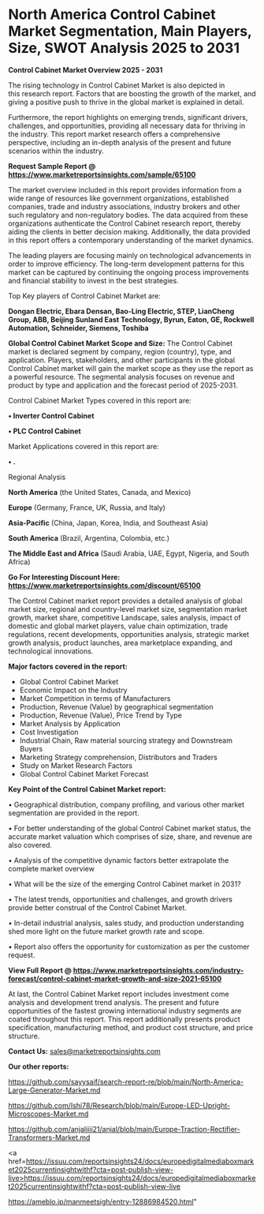 # North America Control Cabinet Market Segmentation, Main Players, Size, SWOT Analysis 2025 to 2031

<Strong> Control Cabinet Market Overview 2025 - 2031</strong>

The rising technology in Control Cabinet Market is also depicted in this research report. Factors that are boosting the growth of the market, and giving a positive push to thrive in the global market is explained in detail.

Furthermore, the report highlights on emerging trends, significant drivers, challenges, and opportunities, providing all necessary data for thriving in the industry. This report market research offers a comprehensive perspective, including an in-depth analysis of the present and future scenarios within the industry.

<strong>Request Sample Report @ <a href=https://www.marketreportsinsights.com/sample/65100>https://www.marketreportsinsights.com/sample/65100</a></strong>

The market overview included in this report provides information from a wide range of resources like government organizations, established companies, trade and industry associations, industry brokers and other such regulatory and non-regulatory bodies. The data acquired from these organizations authenticate the Control Cabinet research report, thereby aiding the clients in better decision making. Additionally, the data provided in this report offers a contemporary understanding of the market dynamics.

The leading players are focusing mainly on technological advancements in order to improve efficiency. The long-term development patterns for this market can be captured by continuing the ongoing process improvements and financial stability to invest in the best strategies.

Top Key players of Control Cabinet Market are:

<strong>Dongan Electric, Ebara Densan, Bao-Ling Electric, STEP, LianCheng Group, ABB, Beijing Sunland East Technology, Byrun, Eaton, GE, Rockwell Automation, Schneider, Siemens, Toshiba</strong>

<strong><b>Global Control Cabinet Market Scope and Size:</b></strong>
The Control Cabinet market is declared segment by company, region (country), type, and application. Players, stakeholders, and other participants in the global Control Cabinet market will gain the market scope as they use the report as a powerful resource. The segmental analysis focuses on revenue and product by type and application and the forecast period of 2025-2031.

Control Cabinet Market Types covered in this report are:

<strong>• Inverter Control Cabinet

• PLC Control Cabinet</strong>

Market Applications covered in this report are:

<strong>• .</strong> 

Regional Analysis

<strong>North America</strong> (the United States, Canada, and Mexico)

<strong>Europe</strong> (Germany, France, UK, Russia, and Italy)

<strong>Asia-Pacific</strong> (China, Japan, Korea, India, and Southeast Asia)

<strong>South America</strong> (Brazil, Argentina, Colombia, etc.)

<strong>The Middle East and Africa</strong> (Saudi Arabia, UAE, Egypt, Nigeria, and South Africa)

<strong>Go For Interesting Discount Here: <a href=https://www.marketreportsinsights.com/discount/65100>https://www.marketreportsinsights.com/discount/65100</a></strong>

The Control Cabinet market report provides a detailed analysis of global market size, regional and country-level market size, segmentation market growth, market share, competitive Landscape, sales analysis, impact of domestic and global market players, value chain optimization, trade regulations, recent developments, opportunities analysis, strategic market growth analysis, product launches, area marketplace expanding, and technological innovations.

<strong><b>Major factors covered in the report:</b></strong>
<ul>
  <li>Global Control Cabinet Market </li>
  <li>Economic Impact on the Industry</li>
  <li>Market Competition in terms of Manufacturers</li>
  <li>Production, Revenue (Value) by geographical segmentation</li>
  <li>Production, Revenue (Value), Price Trend by Type</li>
  <li>Market Analysis by Application</li>
  <li>Cost Investigation</li>
  <li>Industrial Chain, Raw material sourcing strategy and Downstream Buyers</li>
  <li>Marketing Strategy comprehension, Distributors and Traders</li>
  <li>Study on Market Research Factors</li>
  <li>Global Control Cabinet Market Forecast</li>
</ul>

<strong><b>Key Point of the Control Cabinet Market report:</b></strong>

• Geographical distribution, company profiling, and various other market segmentation are provided in the report.

• For better understanding of the global Control Cabinet market status, the accurate market valuation which comprises of size, share, and revenue are also covered.

• Analysis of the competitive dynamic factors better extrapolate the complete market overview

• What will be the size of the emerging Control Cabinet market in 2031?

• The latest trends, opportunities and challenges, and growth drivers provide better construal of the Control Cabinet Market.

• In-detail industrial analysis, sales study, and production understanding shed more light on the future market growth rate and scope.

• Report also offers the opportunity for customization as per the customer request.

<strong><b>View Full Report @ <a href=https://www.marketreportsinsights.com/industry-forecast/control-cabinet-market-growth-and-size-2021-65100>https://www.marketreportsinsights.com/industry-forecast/control-cabinet-market-growth-and-size-2021-65100</a></b></strong>


At last, the Control Cabinet Market report includes investment come analysis and development trend analysis. The present and future opportunities of the fastest growing international industry segments are coated throughout this report. This report additionally presents product specification, manufacturing method, and product cost structure, and price structure.

<strong>Contact Us:</strong>
sales@marketreportsinsights.com

<strong>Our other reports:</strong>

<a href=https://github.com/sayysaif/search-report-re/blob/main/North-America-Large-Generator-Market.md>https://github.com/sayysaif/search-report-re/blob/main/North-America-Large-Generator-Market.md</a>

<a href=https://github.com/Ishi78/Research/blob/main/Europe-LED-Upright-Microscopes-Market.md>https://github.com/Ishi78/Research/blob/main/Europe-LED-Upright-Microscopes-Market.md</a>

<a href=https://github.com/anjaliiii21/anjal/blob/main/Europe-Traction-Rectifier-Transformers-Market.md>https://github.com/anjaliiii21/anjal/blob/main/Europe-Traction-Rectifier-Transformers-Market.md</a>

<a href=https://issuu.com/reportsinsights24/docs/europedigitalmediaboxmarket2025currentinsightwithf?cta=post-publish-view-live>https://issuu.com/reportsinsights24/docs/europedigitalmediaboxmarket2025currentinsightwithf?cta=post-publish-view-live</a>

<a href=https://ameblo.jp/manmeetsigh/entry-12886984520.html>https://ameblo.jp/manmeetsigh/entry-12886984520.html</a>"
